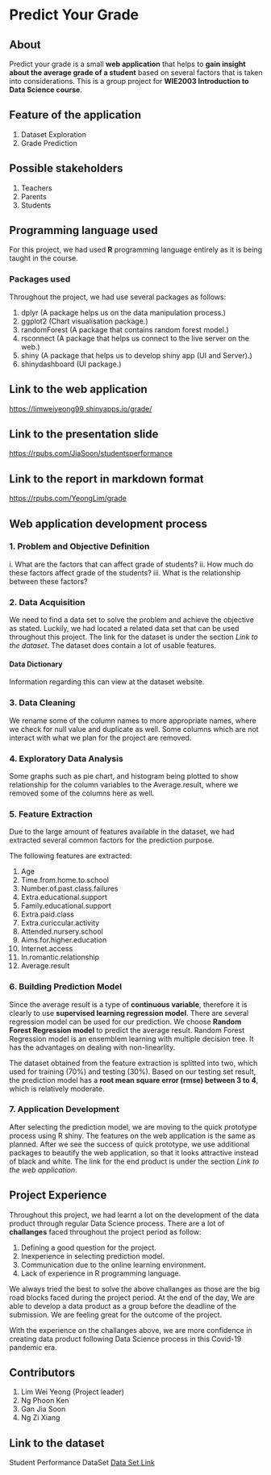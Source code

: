 # **Predict Your Grade**

## **About**

Predict your grade is a small **web application** that helps to **gain insight about the average grade of a student** based on several factors that is taken into considerations. This is a group project for **WIE2003 Introduction to Data Science course**.

## **Feature of the application**

1. Dataset Exploration
2. Grade Prediction

## **Possible stakeholders**

1. Teachers
2. Parents
3. Students

## **Programming language used**

For this project, we had used **R** programming language entirely as it is being taught in the course.

### **Packages used**

Throughout the project, we had use several packages as follows:

1. dplyr (A package helps us on the data manipulation process.)
2. ggplot2 (Chart visualisation package.)
3. randomForest (A package that contains random forest model.)
4. rsconnect (A package that helps us connect to the live server on the web.)
5. shiny (A package that helps us to develop shiny app (UI and Server).)
6. shinydashboard (UI package.)

## **Link to the web application**
https://limweiyeong99.shinyapps.io/grade/

## **Link to the presentation slide**
https://rpubs.com/JiaSoon/studentsperformance

## **Link to the report in markdown format**
https://rpubs.com/YeongLim/grade

## **Web application development process**


### 1. **Problem and Objective Definition**
i.   What are the factors that can affect grade of students?
ii.  How much do these factors affect grade of the students?
iii. What is the relationship between these factors?

### 2. **Data Acquisition**

We need to find a data set to solve the problem and achieve the objective as stated. Luckily, we had located a related data set that can be used throughout this project. The link for the dataset is under the section *Link to the dataset*. The dataset does contain a lot of usable features.

#### **Data Dictionary**

Information regarding this can view at the dataset website.

### 3. **Data Cleaning**
We rename some of the column names to more appropriate names, where we check for null value and duplicate as well. Some columns which are not interact with what we plan for the project are removed.

### 4. **Exploratory Data Analysis**
Some graphs such as pie chart, and histogram being plotted to show relationship for the column variables to the Average.result, where we removed some of the columns here as well.

### 5. **Feature Extraction**

Due to the large amount of features available in the dataset, we had extracted several common factors for the prediction purpose.

The following features are extracted:

1. Age
2. Time.from.home.to.school
3. Number.of.past.class.failures
4. Extra.educational.support
5. Family.educational.support
6. Extra.paid.class
7. Extra.curiccular.activity
8. Attended.nursery.school
9. Aims.for.higher.education
10. Internet.access
11. In.romantic.relationship
12. Average.result

### 6. **Building Prediction Model**

Since the average result is a type of **continuous variable**, therefore it is clearly to use **supervised learning regression model**. There are several regression model can be used for our prediction. We choose **Random Forest Regression model** to predict the average result. Random Forest Regression model is an ensemblem learning with multiple decision tree. It has the advantages on dealing with non-linearlity.

The dataset obtained from the feature extraction is splitted into two, which used for training (70%) and testing (30%). Based on our testing set result, the prediction model has a **root mean square error (rmse) between 3 to 4**, which is relatively moderate.


### 7. **Application Development**

After selecting the prediction model, we are moving to the quick prototype process using R shiny. The features on the web application is the same as planned. After we see the success of quick prototype, we use additional packages to beautify the web application, so that it looks attractive instead of black and white. The link for the end product is under the section *Link to the web application*.


## **Project Experience**

Throughout this project, we had learnt a lot on the development of the data product through regular Data Science process. There are a lot of **challanges** faced throughout the project period as follow:

1. Defining a good question for the project.
2. Inexperience in selecting prediction model.
3. Communication due to the online learning environment.
4. Lack of experience in R programming language.

We always tried the best to solve the above challanges as those are the big road blocks faced during the project period. At the end of the day, We are able to develop a data product as a group before the deadline of the submission. We are feeling great for the outcome of the project.

With the experience on the challanges above, we are more confidence in creating data product following Data Science process in this Covid-19 pandemic era.

## **Contributors**

1. Lim Wei Yeong (Project leader)
2. Ng Phoon Ken
3. Gan Jia Soon
4. Ng Zi Xiang

## **Link to the dataset**

Student Performance DataSet [Data Set Link](https://archive.ics.uci.edu/ml/datasets/student+performance)
